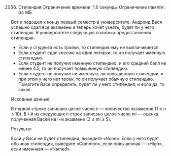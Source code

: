 2056. Стипендия
Ограничение времени: 1.0 секунды
Ограничение памяти: 64 МБ

Вот и подошел к концу первый семестр в университете. Андроид Вася успешно сдал все экзамены и теперь хочет узнать, будет ли у него стипендия. В университете следующая политика предоставления стипендии.
- Если у студента есть тройки, то стипендия ему не выплачивается.
- Если студент сдал сессию на одни пятерки, то он получает именную стипендию.
- Если студент не получил именную стипендию, и его средний балл не менее 4.5, то он получает повышенную стипендию.
- Если студент не получил ни именную, ни повышенную стипендии, и при этом у него нет троек, то он получает обычную стипендию.
Помогите Васе определить, будет ли у него стипендия, и если да, то какая.

Исходные данные

В первой строке записано целое число n — количество экзаменов (1 ≤ n ≤ 10). В i-й из следующих n строк записано целое число mi — оценка, полученная Васей на i-м экзамене (3 ≤ mi ≤ 5).

Результат

Если у Васи не будет стипендии, выведите «None». Если у него будет обычная стипендия, выведите «Common», если повышенная — «High», если именнная — «Named».
